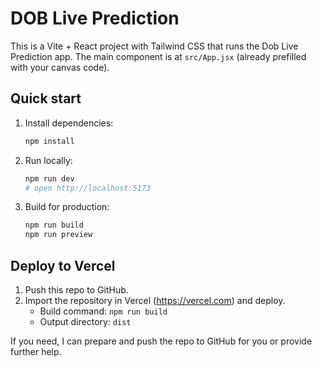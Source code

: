 # DOB Live Prediction

This is a Vite + React project with Tailwind CSS that runs the Dob Live Prediction app.
The main component is at `src/App.jsx` (already prefilled with your canvas code).

## Quick start

1. Install dependencies:
   ```bash
   npm install
   ```

2. Run locally:
   ```bash
   npm run dev
   # open http://localhost:5173
   ```

3. Build for production:
   ```bash
   npm run build
   npm run preview
   ```

## Deploy to Vercel

1. Push this repo to GitHub.
2. Import the repository in Vercel (https://vercel.com) and deploy.
   - Build command: `npm run build`
   - Output directory: `dist`

If you need, I can prepare and push the repo to GitHub for you or provide further help.
